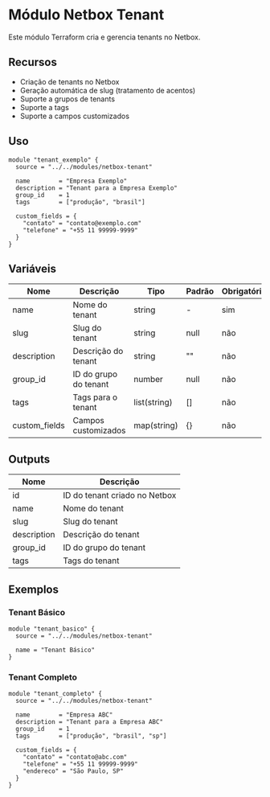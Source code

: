 # Módulo Netbox Tenant

Este módulo Terraform cria e gerencia tenants no Netbox.

## Recursos

- Criação de tenants no Netbox
- Geração automática de slug (tratamento de acentos)
- Suporte a grupos de tenants
- Suporte a tags
- Suporte a campos customizados

## Uso

```hcl
module "tenant_exemplo" {
  source = "../../modules/netbox-tenant"
  
  name        = "Empresa Exemplo"
  description = "Tenant para a Empresa Exemplo"
  group_id    = 1
  tags        = ["produção", "brasil"]
  
  custom_fields = {
    "contato" = "contato@exemplo.com"
    "telefone" = "+55 11 99999-9999"
  }
}
```

## Variáveis

| Nome | Descrição | Tipo | Padrão | Obrigatório |
|------|-----------|------|--------|-------------|
| name | Nome do tenant | string | - | sim |
| slug | Slug do tenant | string | null | não |
| description | Descrição do tenant | string | "" | não |
| group_id | ID do grupo do tenant | number | null | não |
| tags | Tags para o tenant | list(string) | [] | não |
| custom_fields | Campos customizados | map(string) | {} | não |

## Outputs

| Nome | Descrição |
|------|-----------|
| id | ID do tenant criado no Netbox |
| name | Nome do tenant |
| slug | Slug do tenant |
| description | Descrição do tenant |
| group_id | ID do grupo do tenant |
| tags | Tags do tenant |

## Exemplos

### Tenant Básico

```hcl
module "tenant_basico" {
  source = "../../modules/netbox-tenant"
  
  name = "Tenant Básico"
}
```

### Tenant Completo

```hcl
module "tenant_completo" {
  source = "../../modules/netbox-tenant"
  
  name        = "Empresa ABC"
  description = "Tenant para a Empresa ABC"
  group_id    = 1
  tags        = ["produção", "brasil", "sp"]
  
  custom_fields = {
    "contato" = "contato@abc.com"
    "telefone" = "+55 11 99999-9999"
    "endereco" = "São Paulo, SP"
  }
}
```
